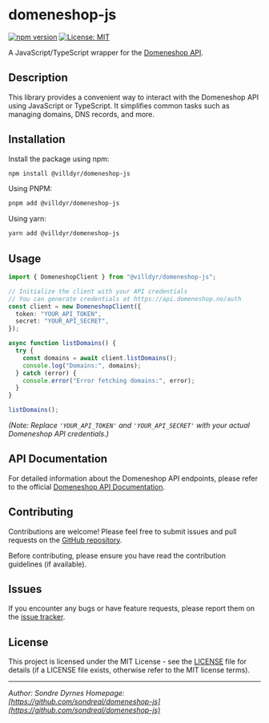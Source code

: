 # domeneshop-js

[![npm version](https://badge.fury.io/js/%40villdyr%2Fdomeneshop-js.svg)](https://badge.fury.io/js/%40villdyr%2Fdomeneshop-js)
[![License: MIT](https://img.shields.io/badge/License-MIT-yellow.svg)](https://opensource.org/licenses/MIT)

A JavaScript/TypeScript wrapper for the [Domeneshop API](https://api.domeneshop.no/docs/).

## Description

This library provides a convenient way to interact with the Domeneshop API using JavaScript or TypeScript. It simplifies common tasks such as managing domains, DNS records, and more.

## Installation

Install the package using npm:

```bash
npm install @villdyr/domeneshop-js
```

Using PNPM:

```bash
pnpm add @villdyr/domeneshop-js
```

Using yarn:

```bash
yarn add @villdyr/domeneshop-js
```

## Usage

```typescript
import { DomeneshopClient } from "@villdyr/domeneshop-js";

// Initialize the client with your API credentials
// You can generate credentials at https://api.domeneshop.no/auth
const client = new DomeneshopClient({
  token: "YOUR_API_TOKEN",
  secret: "YOUR_API_SECRET",
});

async function listDomains() {
  try {
    const domains = await client.listDomains();
    console.log("Domains:", domains);
  } catch (error) {
    console.error("Error fetching domains:", error);
  }
}

listDomains();
```

_(Note: Replace `'YOUR_API_TOKEN'` and `'YOUR_API_SECRET'` with your actual Domeneshop API credentials.)_

## API Documentation

For detailed information about the Domeneshop API endpoints, please refer to the official [Domeneshop API Documentation](https://api.domeneshop.no/docs/).

## Contributing

Contributions are welcome! Please feel free to submit issues and pull requests on the [GitHub repository](https://github.com/sondreal/domeneshop-js).

Before contributing, please ensure you have read the contribution guidelines (if available).

## Issues

If you encounter any bugs or have feature requests, please report them on the [issue tracker](https://github.com/sondreal/domeneshop-js/issues).

## License

This project is licensed under the MIT License - see the [LICENSE](LICENSE) file for details (if a LICENSE file exists, otherwise refer to the MIT license terms).

---

_Author: Sondre Dyrnes_
_Homepage: [https://github.com/sondreal/domeneshop-js](https://github.com/sondreal/domeneshop-js)_

